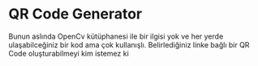 # QR Code Generator
Bunun aslında OpenCv kütüphanesi ile bir ilgisi yok ve her yerde ulaşabilceğiniz bir kod ama çok kullanışlı. Belirlediğiniz linke bağlı bir QR Code oluşturabilmeyi
kim istemez ki
